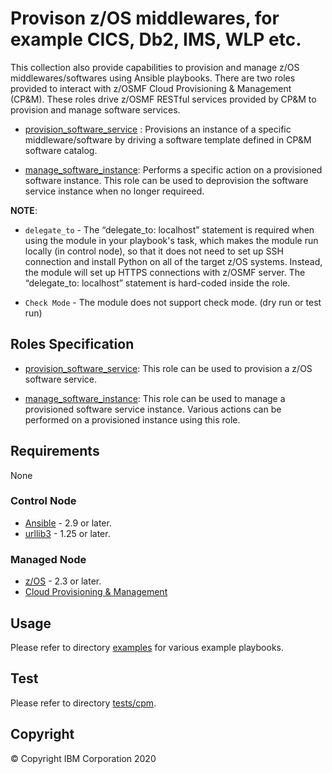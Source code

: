 # Provison z/OS middlewares, for example CICS, Db2, IMS, WLP etc.

This collection also provide capabilities to provision and manage z/OS middlewares/softwares using Ansible playbooks. There are two roles provided to interact with z/OSMF Cloud Provisioning & Management (CP&M). These roles drive z/OSMF RESTful services provided by CP&M to provision and manage software services.

- [provision_software_service](../roles/provision_software_service) : Provisions an instance of a specific middleware/software by driving a software template defined in CP&M software catalog.

- [manage_software_instance](../roles/manage_software_instance): Performs a specific action on a provisioned software instance. This role can be used to deprovision the software service instance when no longer requireed.

**NOTE**:

- `delegate_to` - The “delegate_to: localhost” statement is required when using the module in your playbook's task, which makes the module run locally (in control node), so that it does not need to set up SSH connection and install Python on all of the target z/OS systems. Instead, the module will set up HTTPS connections with z/OSMF server. The “delegate_to: localhost” statement is hard-coded inside the role.

- `Check Mode` - The module does not support check mode. (dry run or test run)

## Roles Specification

- [provision_software_service](../roles/provision_software_service/README.md): This role can be used to provision a z/OS software service.

- [manage_software_instance](../roles/manage_software_instance/README.md): This role can be used to manage a provisioned software service instance. Various actions can be performed on a provisioned instance using this role.

## Requirements

None

### Control Node

- [Ansible](https://docs.ansible.com/ansible/latest/installation_guide/intro_installation.html) - 2.9 or later.
- [urllib3](https://urllib3.readthedocs.io/en/latest/) - 1.25 or later.

### Managed Node

- [z/OS](https://www.ibm.com/support/knowledgecenter/SSLTBW_2.3.0/com.ibm.zos.v2r3/en/homepage.html) - 2.3 or later.
- [Cloud Provisioning & Management](https://www.ibm.com/support/z-content-solutions/cloud-provisioning)

## Usage

Please refer to directory [examples](../examples/cpm/README.md) for various example playbooks.

## Test

Please refer to directory [tests/cpm](../tests/cpm/README.md).

## Copyright

© Copyright IBM Corporation 2020
